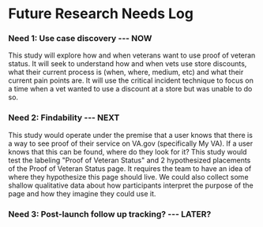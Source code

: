 # Future Research Needs Log 

### Need 1: Use case discovery  --- NOW
This study will explore how and when veterans want to use proof of veteran status.  It will seek to understand how and when vets use store discounts, what their current process is (when, where, medium, etc) and what their current pain points are.  It will use the critical incident technique to focus on a time when a vet wanted to use a discount at a store but was unable to do so.  

### Need 2: Findability --- NEXT 
This study would operate under the premise that a user knows that there is a way to see proof of their service on VA.gov (specifically My VA).  If  a user knows that this can be found, where do they look for it?  This study would test the labeling "Proof of Veteran Status" and 2 hypothesized placements of the Proof of Veteran Status page.   It requires the team to have an idea of where they hypothesize this page should live.  We could also collect some shallow qualitative data about how participants interpret the purpose of the page and how they imagine they could use it. 

### Need 3: Post-launch follow up tracking? --- LATER? 
